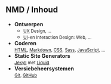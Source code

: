 NMD **/ Inhoud**
----------------

- **Ontwerpen**  
  - <small><abbr title="User Experience">UX</abbr> Design, …</small>
  - <small><abbr title="User Interface Design">UI</abbr>-en Interaction Design: Web, …</small>
- **Coderen**  
<small>[HTML](http://www.w3.org/html/), [Markdown](https://daringfireball.net/projects/markdown/), [CSS](http://www.w3.org/css/), [Sass](http://sass-lang.com), [JavaScript](http://www.ecmascript.org), …</small>
- **Static Site Generators**  
<small>[Jekyll](http://jekyllrb.com) met [Liquid](http://liquidmarkup.org)</small>
- **Versiebeheersystemen**  
<small>[Git](http://git-scm.com), [GitHub](https://github.com)</small>